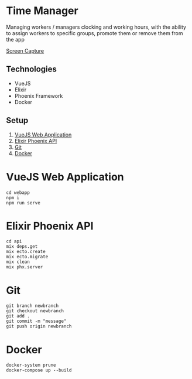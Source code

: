 # Time Manager
Managing workers / managers clocking and working hours, with the ability to assign workers to specific groups, promote them or remove them from the app

[Screen Capture](https://github.com/Samorinho/TimeManager/blob/master/webapp/src/assets/Capture.PNG)
## Technologies
* VueJS 
* Elixir 
* Phoenix Framework
* Docker
## Setup
1. [VueJS Web Application](https://github.com/Samorinho/TimeManager/blob/master/README.md#vuejs-web-application)
2. [Elixir Phoenix API](https://github.com/Samorinho/TimeManager/blob/master/README.md#elixir-phoenix-api)
3. [Git](https://github.com/Samorinho/TimeManager/blob/master/README.md#git)
4. [Docker](https://github.com/Samorinho/TimeManager/blob/master/README.md#docker)
# VueJS Web Application
```
cd webapp
npm i
npm run serve
```
# Elixir Phoenix API
```
cd api
mix deps.get
mix ecto.create
mix ecto.migrate
mix clean
mix phx.server
```
# Git
```
git branch newbranch
git checkout newbranch
git add .
git commit -m "message"
git push origin newbranch
```
# Docker
```
docker-system prune
docker-compose up --build
```
